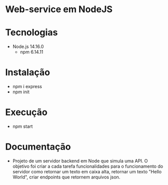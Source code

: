 # Web-service em NodeJS

# Tecnologias

* Node.js 14.16.0
  * npm 6.14.11

# Instalação

* npm i express
* npm init

# Execução

* npm start

# Documentação

* Projeto de um servidor backend em Node que simula uma API. O objetivo foi criar a cada tarefa funcionalidades para o funcionamento do servidor como retornar um texto em caixa alta, retornar um texto "Hello World", criar endpoints que retornem arquivos json.